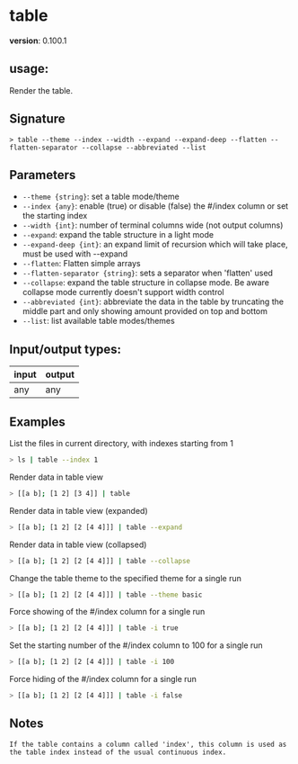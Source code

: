 # table

**version**: 0.100.1

## **usage**:

Render the table.

## Signature

`> table --theme --index --width --expand --expand-deep --flatten --flatten-separator --collapse --abbreviated --list`

## Parameters

- `--theme {string}`: set a table mode/theme
- `--index {any}`: enable (true) or disable (false) the #/index column or set the starting index
- `--width {int}`: number of terminal columns wide (not output columns)
- `--expand`: expand the table structure in a light mode
- `--expand-deep {int}`: an expand limit of recursion which will take place, must be used with --expand
- `--flatten`: Flatten simple arrays
- `--flatten-separator {string}`: sets a separator when 'flatten' used
- `--collapse`: expand the table structure in collapse mode.
  Be aware collapse mode currently doesn't support width control
- `--abbreviated {int}`: abbreviate the data in the table by truncating the middle part and only showing amount provided on top and bottom
- `--list`: list available table modes/themes

## Input/output types:

| input | output |
| ----- | ------ |
| any   | any    |

## Examples

List the files in current directory, with indexes starting from 1

```bash
> ls | table --index 1
```

Render data in table view

```bash
> [[a b]; [1 2] [3 4]] | table
```

Render data in table view (expanded)

```bash
> [[a b]; [1 2] [2 [4 4]]] | table --expand
```

Render data in table view (collapsed)

```bash
> [[a b]; [1 2] [2 [4 4]]] | table --collapse
```

Change the table theme to the specified theme for a single run

```bash
> [[a b]; [1 2] [2 [4 4]]] | table --theme basic
```

Force showing of the #/index column for a single run

```bash
> [[a b]; [1 2] [2 [4 4]]] | table -i true
```

Set the starting number of the #/index column to 100 for a single run

```bash
> [[a b]; [1 2] [2 [4 4]]] | table -i 100
```

Force hiding of the #/index column for a single run

```bash
> [[a b]; [1 2] [2 [4 4]]] | table -i false
```

## Notes

```text
If the table contains a column called 'index', this column is used as the table index instead of the usual continuous index.
```
